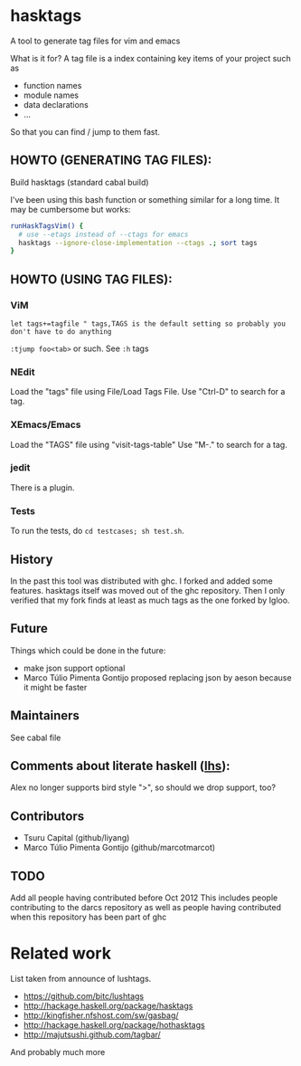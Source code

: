 # hasktags
A tool to generate tag files for vim and emacs

What is it for? A tag file is a index containing key items of your project such as
- function names
- module names
- data declarations
- ...

So that you can find / jump to them fast.

## HOWTO (GENERATING TAG FILES):
Build hasktags (standard cabal build)

I've been using this bash function or something similar for a long time.
It may be cumbersome but works:

```bash
runHaskTagsVim() {
  # use --etags instead of --ctags for emacs
  hasktags --ignore-close-implementation --ctags .; sort tags
}
```

## HOWTO (USING TAG FILES):
### ViM
```viml
let tags+=tagfile " tags,TAGS is the default setting so probably you don't have to do anything
```
`:tjump foo<tab>` or such. See `:h` tags

### NEdit
Load the "tags" file using File/Load Tags File.
Use "Ctrl-D" to search for a tag.

### XEmacs/Emacs
Load the "TAGS" file using "visit-tags-table"
Use "M-." to search for a tag.

### jedit
There is a plugin.

### Tests
To run the tests, do `cd testcases; sh test.sh`.

## History
In the past this tool was distributed with ghc. I forked and added some
features.  hasktags itself was moved out of the ghc repository. Then I only
verified that my fork finds at least as much tags as the one forked by Igloo.

## Future
Things which could be done in the future:
- make json support optional
- Marco Túlio Pimenta Gontijo proposed replacing json by aeson because it might
  be faster

## Maintainers
See cabal file

## Comments about literate haskell ([lhs][]):
Alex no longer supports bird style ">", so should we drop support, too?

## Contributors
- Tsuru Capital (github/liyang)
- Marco Túlio Pimenta Gontijo (github/marcotmarcot)

## TODO
Add all people having contributed before Oct 2012
This includes people contributing to the darcs repository as well as people
having contributed when this repository has been part of ghc

# Related work
List taken from announce of lushtags.
- https://github.com/bitc/lushtags
- http://hackage.haskell.org/package/hasktags
- http://kingfisher.nfshost.com/sw/gasbag/
- http://hackage.haskell.org/package/hothasktags
- http://majutsushi.github.com/tagbar/

And probably much more

[lhs]: http://www.haskell.org/haskellwiki/Literate_programming
